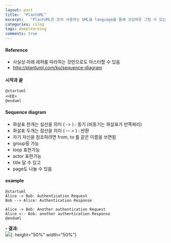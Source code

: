 ```yaml
---
layout: post
title:  "PlantUML"
excerpt:   "PlantUML은 흔히 사용하는 UML을 language를 통해 코딩하듯 그릴 수 있는걸 의미한다. 이번에 프로젝트를하면서 처음 사용해보게되었는데 생각보다 진짜 와.. 너무 편해서 이 기회에 한번 정리하고자한다."
categories: cslog
tags: deeplearning
comments: true
---
```



#### Reference
- 사실상 아래 레퍼를 따라하는 것만으로도 마스터할 수 있음
- http://plantuml.com/ko/sequence-diagram


#### 시작과 끝
```
@startuml
<내용>
@enduml
```

#### Sequence diagram
- 화살표 한개는 실선을 의미 ( -> ) : 동기 (비동기는 화살표가 반쪽짜리)
- 화살표 두개는 점선을 의미 ( -- > ) : 반환
- 자기 자신을 참조하려면 from, to 를 같은 이름을 쓰면됨
- group핑 가능
- loop 표현가능
- actor 표현가능
- title 달 수 있고
- page도 나눌 수 있음


#### example


```
@startuml
Alice -> Bob: Authentication Request
Bob --> Alice: Authentication Response

Alice -> Bob: Another authentication Request
Alice <-- Bob: another authentication Response
@enduml
```
**- 결과:**   
![](https://eagle705.github.io/_posts/assets/markdown-img-paste-20190319101130516.png){: height="50%" width="50%"}

